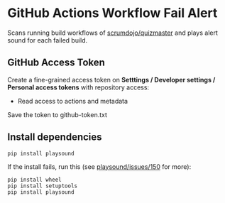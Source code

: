 # GitHub Actions Workflow Fail Alert

Scans running build workflows of [scrumdojo/quizmaster](https://github.com/scrumdojo/quizmaster) and plays
alert sound for each failed build.

## GitHub Access Token

Create a fine-grained access token on **Setttings / Developer settings / Personal access tokens** with repository access:

- Read access to actions and metadata

Save the token to github-token.txt

## Install dependencies

```
pip install playsound
```

If the install fails, run this (see [playsound/issues/150](https://github.com/TaylorSMarks/playsound/issues/150) for more):

```
pip install wheel
pip install setuptools
pip install playsound
```